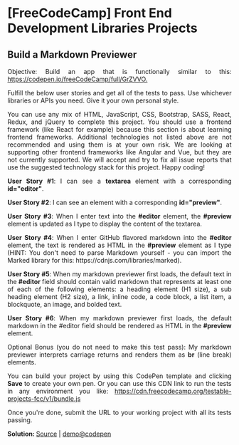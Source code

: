 <body>
    <h1>[FreeCodeCamp] Front End Development Libraries Projects</h1>
    <h2>Build a Markdown Previewer</h2>
    <p style="text-align: justify;">Objective: Build an app that is functionally
      similar to this: <a href="https://codepen.io/cwchan0212/pen/mdXZJVd">https://codepen.io/freeCodeCamp/full/GrZVVO.</a></p>
    <p style="text-align: justify;">Fulfill the below user stories and get all
      of the tests to pass. Use whichever libraries or APIs you need. Give it
      your own personal style.</p>
    <p style="text-align: justify;">You can use any mix of HTML, JavaScript,
      CSS, Bootstrap, SASS, React, Redux, and jQuery to complete this project.
      You should use a frontend framework (like React for example) because this
      section is about learning frontend frameworks. Additional technologies not
      listed above are not recommended and using them is at your own risk. We
      are looking at supporting other frontend frameworks like Angular and Vue,
      but they are not currently supported. We will accept and try to fix all
      issue reports that use the suggested technology stack for this project.
      Happy coding!</p>
    <p style="text-align: justify;"><strong>User Story #1</strong>: I can see a
      <strong>textarea </strong>element with a corresponding <strong>id="editor"</strong>.</p>
    <p style="text-align: justify;"><strong>User Story #2</strong>: I can see an
      element with a corresponding <strong>id="preview"</strong>.</p>
    <p style="text-align: justify;"><strong>User Story #3</strong>: When I enter
      text into the<strong> #editor</strong> element, the<strong> #preview</strong>
      element is updated as I type to display the content of the textarea.</p>
    <p style="text-align: justify;"><strong>User Story #4</strong>: When I enter
      GitHub flavored markdown into the <strong>#editor</strong> element, the
      text is rendered as HTML in the
      <strong> #preview</strong> element as I type (HINT: You don't need to
      parse Markdown yourself - you can import the Marked library for this:
      https://cdnjs.com/libraries/marked).</p>
    <p style="text-align: justify;"><strong>User Story #5</strong>: When my
      markdown previewer first loads, the default text in the<strong> #editor </strong>field
      should contain valid markdown that represents at least one of each of the
      following elements: a heading element (H1 size), a sub heading element (H2
      size), a link, inline code, a code block, a list item, a blockquote, an
      image, and bolded text.</p>
    <p style="text-align: justify;"><strong>User Story #6</strong>: When my
      markdown previewer first loads, the default markdown in the #editor field
      should be rendered as HTML in the<strong> #preview</strong> element.</p>
    <p style="text-align: justify;">Optional Bonus (you do not need to make this
      test pass): My markdown previewer interprets carriage returns and renders
      them as <strong>br</strong> (line break) elements.</p>
    <p style="text-align: justify;">You can build your project by using this
      CodePen template and clicking <strong>Save </strong>to create your own
      pen. Or you can use this CDN link to run the tests in any environment you
      like: <a href="https://cdn.freecodecamp.org/testable-projects-fcc/v1/bundle.js">https://cdn.freecodecamp.org/testable-projects-fcc/v1/bundle.js</a></p>
    <p style="text-align: justify;">Once you're done, submit the URL to your
      working project with all its tests passing. </p>
    <p style="text-align: justify;"><strong>Solution: </strong><a href="https://github.com/cwchan0212/fcc-markdown">Source</a>
      | <a href="https://codepen.io/cwchan0212/pen/mdXZJVdhttps://codepen.io/cwchan0212/pen/mdXZJVd">demo@codepen</a></p>
  </body>
